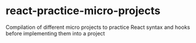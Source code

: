 # react-practice-micro-projects
Compilation of different micro projects to practice React syntax and hooks before implementing them into a project
